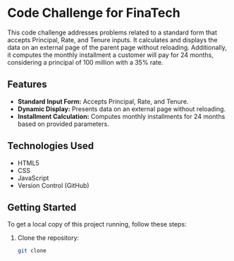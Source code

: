 # Code Challenge for FinaTech

This code challenge addresses problems related to a standard form that accepts Principal, Rate, and Tenure inputs. 
It calculates and displays the data on an external page of the parent page without reloading. Additionally, 
it computes the monthly installment a customer will pay for 24 months, considering a principal of 100 million with a 35% rate.

## Features

- **Standard Input Form:** Accepts Principal, Rate, and Tenure.
- **Dynamic Display:** Presents data on an external page without reloading.
- **Installment Calculation:** Computes monthly installments for 24 months based on provided parameters.

## Technologies Used

- HTML5
- CSS
- JavaScript
- Version Control (GitHub)

## Getting Started

To get a local copy of this project running, follow these steps:

1. Clone the repository:
   ```bash
   git clone 


